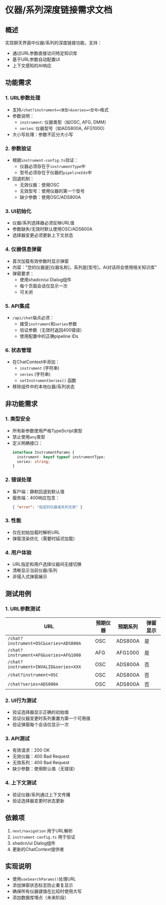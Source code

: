 # 仪器/系列深度链接需求文档

## 概述
实现聊天界面中仪器/系列的深度链接功能，支持：
- 通过URL参数直接访问特定知识库
- 基于URL参数自动配置UI
- 上下文感知的AI响应

## 功能需求

### 1. URL参数处理
- 支持`/chat?instrument=<类型>&series=<型号>`格式
- 参数说明：
  - `instrument`: 仪器类型（如OSC, AFG, DMM）
  - `series`: 仪器型号（如ADS800A, AFG1000）
- 大小写处理：参数不区分大小写

### 2. 参数验证
- 根据`instrument-config.ts`验证：
  - 仪器必须存在于`instrumentType`中
  - 型号必须存在于仪器的`pipelineIds`中
- 回退机制：
  - 无效仪器：使用OSC
  - 无效型号：使用仪器的第一个型号
  - 缺少参数：使用OSC/ADS800A

### 3. UI初始化
- 仪器/系列选择器必须反映URL值
- 参数缺失/无效时默认使用OSC/ADS800A
- 选择器变更必须更新上下文状态

### 4. 仪器信息弹窗
- 首次加载有效参数时显示弹窗
- 内容："您的仪器是[仪器名称]，系列是[型号]，AI对话将会使用相关知识库"
- 弹窗要求：
  - 使用shadcn/ui Dialog组件
  - 每个页面会话仅显示一次
  - 可关闭

### 5. API集成
- `/api/chat`端点必须：
  - 接受`instrument`和`series`参数
  - 验证参数（无效时返回400错误）
  - 使用配置中的正确pipeline IDs

### 6. 状态管理
- 在ChatContext中添加：
  - `instrument` (字符串)
  - `series` (字符串)
  - `setInstrumentSeries()` 函数
- 移除组件中的本地仪器/系列状态

## 非功能需求

### 1. 类型安全
- 所有新参数使用严格TypeScript类型
- 禁止使用`any`类型
- 定义明确接口：
  ```typescript
  interface InstrumentParams {
    instrument: keyof typeof instrumentType;
    series: string;
  }
  ```

### 2. 错误处理
- 客户端：静默回退到默认值
- 服务端：400响应包含：
  ```json
  { "error": "指定的仪器或系列无效" }
  ```

### 3. 性能
- 仅在初始加载时解析URL
- 弹窗渲染优化（需要时延迟加载）

### 4. 用户体验
- URL指定和用户选择仪器间无缝切换
- 清晰显示当前仪器/系列
- 非侵入式弹窗展示

## 测试用例

### 1. URL参数测试
| URL | 预期仪器 | 预期系列 | 弹窗显示 |
|-----|---------|---------|---------|
| `/chat?instrument=OSC&series=ADS800A` | OSC | ADS800A | 是 |
| `/chat?instrument=AFG&series=AFG1000` | AFG | AFG1000 | 是 |
| `/chat?instrument=INVALID&series=XXX` | OSC | ADS800A | 否 |
| `/chat?instrument=OSC` | OSC | ADS800A | 否 |
| `/chat?series=ADS800A` | OSC | ADS800A | 否 |

### 2. UI行为测试
- 验证选择器显示正确的初始值
- 验证仪器变更时系列重置为第一个可用值
- 验证弹窗每个会话仅显示一次

### 3. API测试
- 有效请求：200 OK
- 无效仪器：400 Bad Request
- 无效系列：400 Bad Request
- 缺少参数：使用默认值（无错误）

### 4. 上下文测试
- 验证仪器/系列通过上下文传播
- 验证选择器变更时状态更新

## 依赖项
1. `next/navigation` 用于URL解析
2. `instrument-config.ts` 用于验证
3. shadcn/ui Dialog组件
4. 更新的ChatContext提供者

## 实现说明
- 使用`useSearchParams()`处理URL
- 添加弹窗状态标志防止重复显示
- 确保所有仪器键值在比较时使用大写
- 添加数据库埋点（未来阶段）
